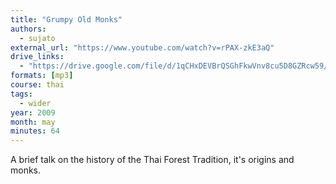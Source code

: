```yaml
---
title: "Grumpy Old Monks"
authors:
  - sujato
external_url: "https://www.youtube.com/watch?v=rPAX-zkE3aQ"
drive_links:
  - "https://drive.google.com/file/d/1qCHxDEVBrQSGhFkwVnv8cu5D8GZRcw59/view?usp=drive_link"
formats: [mp3]
course: thai
tags:
  - wider
year: 2009
month: may
minutes: 64
---
```


A brief talk on the history of the Thai Forest Tradition, it's origins and monks.
